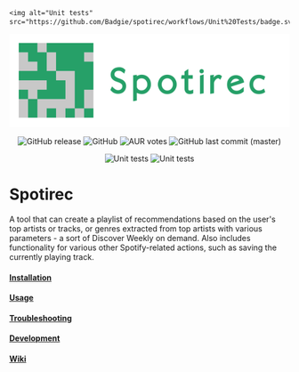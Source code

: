    <img alt="Unit tests" src="https://github.com/Badgie/spotirec/workflows/Unit%20Tests/badge.svg">
<p align="center"><img src="img/header/header-600x200.png" alt="spotek"/></p>


<p align="center">
    <img alt="GitHub release" src="https://img.shields.io/github/release/badgie/spotirec.svg">
    <img alt="GitHub" src="https://img.shields.io/github/license/badgie/spotirec.svg">
    <img alt="AUR votes" src="https://img.shields.io/aur/votes/spotirec-git.svg?label=AUR%20votes">
    <img alt="GitHub last commit (master)" src="https://img.shields.io/github/last-commit/badgie/spotirec/master.svg?label=last%20update">
</p>

<p align="center">
    <img alt="Unit tests" src="https://github.com/Badgie/spotirec/workflows/Unit%20Tests/badge.svg">
    <img alt="Unit tests" src="https://github.com/Badgie/spotirec/workflows/Lint/badge.svg">
</p>


# Spotirec
A tool that can create a playlist of recommendations based on the user's top artists or tracks, or genres extracted from top artists with various parameters - a sort of Discover Weekly on demand. Also includes functionality for various other Spotify-related actions, such as saving the currently playing track.


#### [Installation](https://github.com/Badgie/spotirec/wiki/Installation)

#### [Usage](https://github.com/Badgie/spotirec/wiki/Usage)

#### [Troubleshooting](https://github.com/Badgie/spotirec/wiki/Troubleshooting)

#### [Development](https://github.com/Badgie/spotirec/wiki/Development)

#### [Wiki](https://github.com/Badgie/spotirec/wiki)